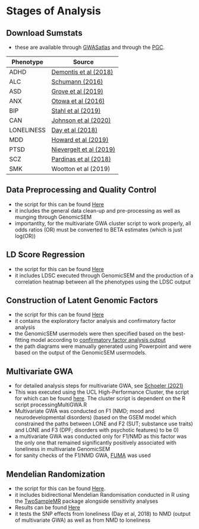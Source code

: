 # Stages of Analysis

## Download Sumstats
- these are available through [GWASatlas](https://atlas.ctglab.nl/) and through the [PGC](https://www.med.unc.edu/pgc/download-results/).

| Phenotype     | Source                 |
| ------------- | ---------------------- |
| ADHD          | [Demontis et al (2018)](https://pubmed.ncbi.nlm.nih.gov/30478444/) |
| ALC           | [Schumann (2016)](https://pubmed.ncbi.nlm.nih.gov/27911795/)       |
| ASD           | [Grove et al (2019)](https://www.biorxiv.org/content/10.1101/224774v2)     |
| ANX           | [Otowa et al (2016)](https://pubmed.ncbi.nlm.nih.gov/26754954/)     |
| BIP           | [Stahl et al (2019)](https://www.med.unc.edu/pgc/download-results/)     |
| CAN           | [Johnson et al (2020)](https://www.med.unc.edu/pgc/download-results/)   |
| LONELINESS    | [Day et al (2018)](https://pubmed.ncbi.nlm.nih.gov/29970889/)       |
| MDD           | [Howard et al (2019)](https://www.med.unc.edu/pgc/download-results/)     |
| PTSD          | [Nievergelt et al (2019)](https://www.med.unc.edu/pgc/download-results/)|
| SCZ           | [Pardinas et al (2018)](https://pubmed.ncbi.nlm.nih.gov/29483656/)  |
| SMK           | Wootton et al (2019)   |

## Data Preprocessing and Quality Control
- the script for this can be found [Here](https://github.com/ellenmartin11/lone-GenSEM-MR/blob/main/Analysis/GenSEM%20QC.Rmd)
- it includes the general data clean-up and pre-processing as well as munging through GenomicSEM
- importantlty, for the multivariate GWA cluster script to work properly, all odds ratios (OR) must be converted to BETA estimates (which is just log(OR))

## LD Score Regression
- the script for this can be found [Here](https://github.com/ellenmartin11/lone-GenSEM-MR/blob/main/Analysis/GenSEM%20LDSC%20and%20Correlations.Rmd)
- it includes LDSC executed through GenomicSEM and the production of a correlation heatmap between all the phenotypes using the LDSC output 

## Construction of Latent Genomic Factors
- the script for this can be found [Here](https://github.com/ellenmartin11/lone-GenSEM-MR/blob/main/Analysis/GenSEM%20Factor%20Analysis%20and%20GSEM.md)
- it contains the exploratory factor analysis and confirmatory factor analysis 
- the GenomicSEM usermodels were then specified based on the best-fitting model according to [confirmatory factor analysis output](https://github.com/ellenmartin11/lone-GenSEM-MR/blob/main/Results/CFA3.csv)
- the path diagrams were manually generated using Powerpoint and were based on the output of the GenomicSEM usermodels.

## Multivariate GWA
- for detailed analysis steps for multivariate GWA, see [Schoeler (2021)](https://github.com/TabeaSchoeler/TS2021_CommonLiabAddiction/tree/master/analysis)
- This was executed using the UCL High-Performance Cluster, the script for which can be found [here](https://github.com/ellenmartin11/lone-GenSEM-MR/blob/main/Analysis/GenSEMcluster.sh). The cluster script is dependent on the R script processingMultiGWA.R
- Multivariate GWA was conducted on F1 (NMD; mood and neurodevelopmental disorders) (based on the GSEM model which constrained the paths between LONE and F2 (SUT; substance use traits) and LONE and F3 (DPF; disorders with psychotic features) to be 0)
- a multivariate GWA was conducted only for F1/NMD as this factor was the only one that remained significantly positively associated with loneliness in multivariate GenomicSEM
- for sanity checks of the F1/NMD GWA, [FUMA](https://fuma.ctglab.nl/) was used

## Mendelian Randomization
- the script for this can be found [Here](https://github.com/ellenmartin11/lone-GenSEM-MR/blob/main/Analysis/Mendelian%20Randomisation.md).
- it includes bidirectional Mendelian Randomisation conducted in R using the [TwoSampleMR](https://mrcieu.github.io/TwoSampleMR/) package alongside sensitivity analyses
- Results can be found [Here](https://github.com/ellenmartin11/lone-GenSEM-MR/blob/main/Results/Bidirectional%20Mendelian%20Randomization%20Lone%20and%20F1.md)
- it tests the SNP effects from loneliness (Day et al, 2018) to NMD (output of multivariate GWA) as well as from NMD to loneliness
